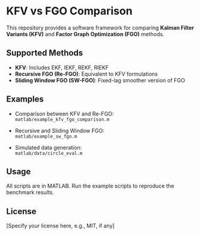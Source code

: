 # KFV vs FGO Comparison

This repository provides a software framework for comparing **Kalman Filter Variants (KFV)** and **Factor Graph Optimization (FGO)** methods.

## Supported Methods

- **KFV**: Includes EKF, IEKF, REKF, RIEKF
- **Recursive FGO (Re-FGO)**: Equivalent to KFV formulations
- **Sliding Window FGO (SW-FGO)**: Fixed-lag smoother version of FGO

## Examples

- Comparison between KFV and Re-FGO:  
  `matlab/example_kfv_fgo_comparison.m`

- Recursive and Sliding Window FGO:  
  `matlab/example_sw_fgo.m`

- Simulated data generation:  
  `matlab/data/circle_eval.m`

## Usage

All scripts are in MATLAB. Run the example scripts to reproduce the benchmark results.

## License

[Specify your license here, e.g., MIT, if any]
